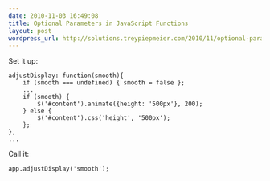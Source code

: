 ```yaml
---
date: 2010-11-03 16:49:08
title: Optional Parameters in JavaScript Functions
layout: post
wordpress_url: http://solutions.treypiepmeier.com/2010/11/optional-parameters-in-javascript-functions/
---
```

Set it up:

	adjustDisplay: function(smooth){
		if (smooth === undefined) { smooth = false };
		...
		if (smooth) {
			$('#content').animate({height: '500px'}, 200);
		} else {
			$('#content').css('height', '500px');
		};
	},
	...


Call it:

	app.adjustDisplay('smooth');